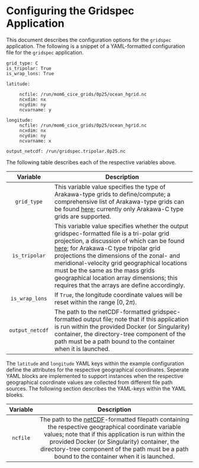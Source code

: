 # Configuring the Gridspec Application

This document describes the configuration options for the `gridspec`
application. The following is a snippet of a YAML-formatted
configuration file for the `gridspec` application.

~~~
grid_type: C
is_tripolar: True
is_wrap_lons: True

latitude:

     ncfile: /run/mom6_cice_grids/0p25/ocean_hgrid.nc
     ncxdim: nx
     ncydim: ny
     ncvarname: y

longitude:
     ncfile: /run/mom6_cice_grids/0p25/ocean_hgrid.nc
     ncxdim: nx
     ncydim: ny
     ncvarname: x

output_netcdf: /run/gridspec.tripolar.0p25.nc

~~~

The following table describes each of the respective variables above.

<div align="center">

| Variable | Description |
| :-------------: | :-----------: |
| `grid_type` | <div align="left">This variable value specifies the type of Arakawa-type grids to define/compute; a comprehensive list of Arakawa-type grids can be found [here](https://en.wikipedia.org/wiki/Arakawa_grids); currently only Arakawa-C type grids are supported.</div> |
| `is_tripolar` | <div align="left">This variable value specifies whether the output gridspec-formatted file is a tri-polar grid projection, a discussion of which can be found [here](https://github.com/dtcenter/MET/issues/1231); for Arakawa-C type tripolar grid projections the dimensions of the zonal- and meridional-velocity grid geographical locations must be the same as the mass grids geographical location array dimensions; this requires that the arrays are define accordingly.</div> |
| `is_wrap_lons` | <div align="left">If `True`, the longitude coordinate values will be reset within the range $[0, 2\pi)$.</div>|
| `output_netcdf` | <div align="left">The path to the netCDF-formatted gridspec-formatted output file; note that if this application is run within the provided Docker (or Singularity) container, the directory-tree component of the path must be a path bound to the container when it is launched.</div> | 

</div>

The `latitude` and `longitude` YAML keys within the example
configuration define the attributes for the respective geographical
coordinates. Seperate YAML blocks are implemented to support instances
when the respective geographical coordinate values are collected from
different file path sources. The following section describes the
YAML-keys within the YAML bloeks.

<div align="center">

| Variable | Description |
| :-------------: | :-----------: |
| `ncfile` | The path to the [netCDF](https://www.unidata.ucar.edu/software/netcdf/)-formatted filepath containing the respective geographical coordinate variable values; note that if this application is run within the provided Docker (or Singularity) container, the directory-tree component of the path must be a path bound to the container when it is launched.</div> |

</div>